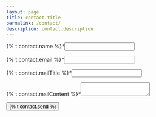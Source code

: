 ```yaml
---
layout: page
title: contact.title
permalink: /contact/
description: contact.description
---
```


<form name="contact" method="POST" data-netlify="true">
  <p>
    <label>{% t contact.name %}<i class="required">*</i><input type="text" name="name" required /></label>   
  </p>
  <p>
    <label>{% t contact.email %}<i class="required">*</i><input type="email" name="email" required /></label>
  </p>
  <p>
    <label>{% t contact.mailTitle %}<i class="required">*</i><input type="text" name="subject" required /></label>   
  </p>
  <p>
    <label>{% t contact.mailContent %}<i class="required">*</i><textarea name="message" required></textarea></label>
  </p>
  <div data-netlify-recaptcha="true"></div>
  <p>
    <button type="submit">{% t contact.send %}</button>
  </p>
</form>
